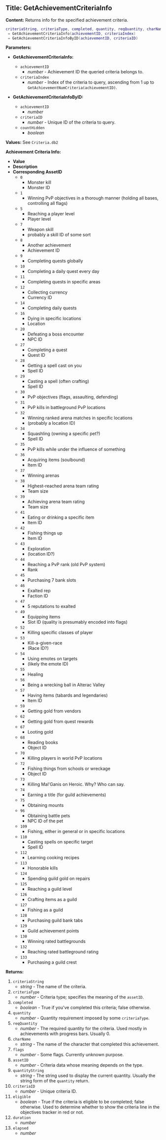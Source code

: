 ## Title: GetAchievementCriteriaInfo

**Content:**
Returns info for the specified achievement criteria.
```lua
criteriaString, criteriaType, completed, quantity, reqQuantity, charName, flags, assetID, quantityString, criteriaID, eligible
 = GetAchievementCriteriaInfo(achievementID, criteriaIndex)
 = GetAchievementCriteriaInfoByID(achievementID, criteriaID)
```

**Parameters:**
- **GetAchievementCriteriaInfo:**
  - `achievementID`
    - *number* - Achievement ID the queried criteria belongs to.
  - `criteriaIndex`
    - *number* - Index of the criteria to query, ascending from 1 up to `GetAchievementNumCriteria(achievementID)`.

- **GetAchievementCriteriaInfoByID:**
  - `achievementID`
    - *number*
  - `criteriaID`
    - *number* - Unique ID of the criteria to query.
  - `countHidden`
    - *boolean*

**Values:**
See `Criteria.db2`

**Achievement Criteria Info:**
- **Value**
- **Description**
- **Corresponding AssetID**
  - `0`
    - Monster kill
    - Monster ID
  - `1`
    - Winning PvP objectives in a thorough manner (holding all bases, controlling all flags)
  - `5`
    - Reaching a player level
    - Player level
  - `7`
    - Weapon skill
    - probably a skill ID of some sort
  - `8`
    - Another achievement
    - Achievement ID
  - `9`
    - Completing quests globally
  - `10`
    - Completing a daily quest every day
  - `11`
    - Completing quests in specific areas
  - `12`
    - Collecting currency
    - Currency ID
  - `14`
    - Completing daily quests
  - `16`
    - Dying in specific locations
    - Location
  - `20`
    - Defeating a boss encounter
    - NPC ID
  - `27`
    - Completing a quest
    - Quest ID
  - `28`
    - Getting a spell cast on you
    - Spell ID
  - `29`
    - Casting a spell (often crafting)
    - Spell ID
  - `30`
    - PvP objectives (flags, assaulting, defending)
  - `31`
    - PvP kills in battleground PvP locations
  - `32`
    - Winning ranked arena matches in specific locations
    - (probably a location ID)
  - `34`
    - Squashling (owning a specific pet?)
    - Spell ID
  - `35`
    - PvP kills while under the influence of something
  - `36`
    - Acquiring items (soulbound)
    - Item ID
  - `37`
    - Winning arenas
  - `38`
    - Highest-reached arena team rating
    - Team size
  - `39`
    - Achieving arena team rating
    - Team size
  - `41`
    - Eating or drinking a specific item
    - Item ID
  - `42`
    - Fishing things up
    - Item ID
  - `43`
    - Exploration
    - (location ID?)
  - `44`
    - Reaching a PvP rank (old PvP system)
    - Rank
  - `45`
    - Purchasing 7 bank slots
  - `46`
    - Exalted rep
    - Faction ID
  - `47`
    - 5 reputations to exalted
  - `49`
    - Equipping items
    - Slot ID (quality is presumably encoded into flags)
  - `52`
    - Killing specific classes of player
  - `53`
    - Kill-a-given-race
    - (Race ID?)
  - `54`
    - Using emotes on targets
    - (likely the emote ID)
  - `55`
    - Healing
  - `56`
    - Being a wrecking ball in Alterac Valley
  - `57`
    - Having items (tabards and legendaries)
    - Item ID
  - `59`
    - Getting gold from vendors
  - `62`
    - Getting gold from quest rewards
  - `67`
    - Looting gold
  - `68`
    - Reading books
    - Object ID
  - `70`
    - Killing players in world PvP locations
  - `72`
    - Fishing things from schools or wreckage
    - Object ID
  - `73`
    - Killing Mal'Ganis on Heroic. Why? Who can say.
  - `74`
    - Earning a title (for guild achievements)
  - `75`
    - Obtaining mounts
  - `96`
    - Obtaining battle pets
    - NPC ID of the pet
  - `109`
    - Fishing, either in general or in specific locations
  - `110`
    - Casting spells on specific target
    - Spell ID
  - `112`
    - Learning cooking recipes
  - `113`
    - Honorable kills
  - `124`
    - Spending guild gold on repairs
  - `125`
    - Reaching a guild level
  - `126`
    - Crafting items as a guild
  - `127`
    - Fishing as a guild
  - `128`
    - Purchasing guild bank tabs
  - `129`
    - Guild achievement points
  - `130`
    - Winning rated battlegrounds
  - `132`
    - Reaching rated battleground rating
  - `133`
    - Purchasing a guild crest

**Returns:**
1. `criteriaString`
   - *string* - The name of the criteria.
2. `criteriaType`
   - *number* - Criteria type; specifies the meaning of the `assetID`.
3. `completed`
   - *boolean* - True if you've completed this criteria; false otherwise.
4. `quantity`
   - *number* - Quantity requirement imposed by some `criteriaType`.
5. `reqQuantity`
   - *number* - The required quantity for the criteria. Used mostly in achievements with progress bars. Usually 0.
6. `charName`
   - *string* - The name of the character that completed this achievement.
7. `flags`
   - *number* - Some flags. Currently unknown purpose.
8. `assetID`
   - *number* - Criteria data whose meaning depends on the type.
9. `quantityString`
   - *string* - The string used to display the current quantity. Usually the string form of the `quantity` return.
10. `criteriaID`
    - *number* - Unique criteria ID.
11. `eligible`
    - *boolean* - True if the criteria is eligible to be completed; false otherwise. Used to determine whether to show the criteria line in the objectives tracker in red or not.
12. `duration`
    - *number*
13. `elapsed`
    - *number*